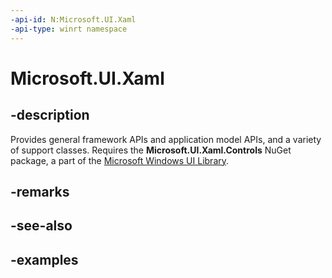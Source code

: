 ```yaml
---
-api-id: N:Microsoft.UI.Xaml
-api-type: winrt namespace
---
```


<!-- Namespace syntax.
namespace Microsoft.UI.Xaml 
-->

# Microsoft.UI.Xaml

## -description

Provides general framework APIs and application model APIs, and a variety of support classes. Requires the **Microsoft.UI.Xaml.Controls** NuGet package, a part of the [Microsoft Windows UI Library](https://aka.ms/winui-docs).

## -remarks


## -see-also

## -examples


